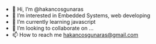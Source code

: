 - 👋 Hi, I’m @hakancosgunaras
- 👀 I’m interested in Embedded Systems, web developing
- 🌱 I’m currently learning javascript
- 💞️ I’m looking to collaborate on ...
- 📫 How to reach me hakancosgunaras@gmail.com

<!---
hakancosgunaras/hakancosgunaras is a ✨ special ✨ repository because its `README.md` (this file) appears on your GitHub profile.
You can click the Preview link to take a look at your changes.
--->
